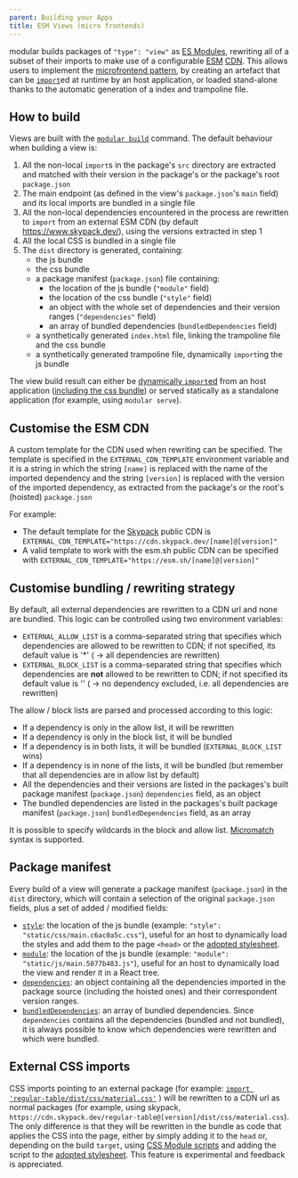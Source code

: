 ```yaml
---
parent: Building your Apps
title: ESM Views (micro frontends)
---
```


modular builds packages of `"type": "view"` as
[ES Modules](https://developer.mozilla.org/en-US/docs/Web/JavaScript/Guide/Modules),
rewriting all of a subset of their imports to make use of a configurable
[ESM](https://www.skypack.dev/) [CDN](https://esm.sh/). This allows users to
implement the [microfrontend pattern](../concepts/microfrontends.md), by
creating an artefact that can be
[`import`](https://developer.mozilla.org/en-US/docs/Web/JavaScript/Reference/Statements/import#dynamic_imports)ed
at runtime by an host application, or loaded stand-alone thanks to the automatic
generation of a index and trampoline file.

## How to build

Views are built with the [`modular build`](../commands/build.md) command. The
default behaviour when building a view is:

1. All the non-local `import`s in the package's `src` directory are extracted
   and matched with their version in the package's or the package's root
   `package.json`
2. The main endpoint (as defined in the view's `package.json`'s `main` field)
   and its local imports are bundled in a single file
3. All the non-local dependencies encountered in the process are rewritten to
   `import` from an external ESM CDN (by default https://www.skypack.dev/),
   using the versions extracted in step 1
4. All the local CSS is bundled in a single file
5. The `dist` directory is generated, containing:
   - the js bundle
   - the css bundle
   - a package manifest (`package.json`) file containing:
     - the location of the js bundle (`"module"` field)
     - the location of the css bundle (`"style"` field)
     - an object with the whole set of dependencies and their version ranges
       (`"dependencies"` field)
     - an array of bundled dependencies (`bundledDependencies` field)
   - a synthetically generated `index.html` file, linking the trampoline file
     and the css bundle
   - a synthetically generated trampoline file, dynamically `import`ing the js
     bundle

The view build result can either be
[dynamically `import`ed](https://developer.mozilla.org/en-US/docs/Web/JavaScript/Reference/Statements/import#dynamic_imports)
from an host application
([including the css bundle](https://web.dev/css-module-scripts/)) or served
statically as a standalone application (for example, using `modular serve`).

## Customise the ESM CDN

A custom template for the CDN used when rewriting can be specified. The template
is specified in the `EXTERNAL_CDN_TEMPLATE` environment variable and it is a
string in which the string `[name]` is replaced with the name of the imported
dependency and the string `[version]` is replaced with the version of the
imported dependency, as extracted from the package's or the root's (hoisted)
`package.json`

For example:

- The default template for the [Skypack](https://www.skypack.dev/) public CDN is
  `EXTERNAL_CDN_TEMPLATE="https://cdn.skypack.dev/[name]@[version]"`
- A valid template to work with the esm.sh public CDN can be specified with
  `EXTERNAL_CDN_TEMPLATE="https://esm.sh/[name]@[version]"`

## Customise bundling / rewriting strategy

By default, all external dependencies are rewritten to a CDN url and none are
bundled. This logic can be controlled using two environment variables:

- `EXTERNAL_ALLOW_LIST` is a comma-separated string that specifies which
  dependencies are allowed to be rewritten to CDN; if not specified, its default
  value is '\*' ( -> all dependencies are rewritten)
- `EXTERNAL_BLOCK_LIST` is a comma-separated string that specifies which
  dependencies are **not** allowed to be rewritten to CDN; if not specified its
  default value is '' ( -> no dependency excluded, i.e. all dependencies are
  rewritten)

The allow / block lists are parsed and processed according to this logic:

- If a dependency is only in the allow list, it will be rewritten
- If a dependency is only in the block list, it will be bundled
- If a dependency is in both lists, it will be bundled (`EXTERNAL_BLOCK_LIST`
  wins)
- If a dependency is in none of the lists, it will be bundled (but remember that
  all dependencies are in allow list by default)
- All the dependencies and their versions are listed in the packages's built
  package manifest (`package.json`) `dependencies` field, as an object
- The bundled dependencies are listed in the packages's built package manifest
  (`package.json`) `bundledDependencies` field, as an array

It is possible to specify wildcards in the block and allow list.
[Micromatch](https://github.com/micromatch/micromatch) syntax is supported.

## Package manifest

Every build of a view will generate a package manifest (`package.json`) in the
`dist` directory, which will contain a selection of the original `package.json`
fields, plus a set of added / modified fields:

- [`style`](https://jaketrent.com/post/package-json-style-attribute): the
  location of the js bundle (example:
  `"style": "static/css/main.c6ac0a5c.css"`), useful for an host to dynamically
  load the styles and add them to the page `<head>` or the
  [adopted stylesheet](https://wicg.github.io/construct-stylesheets/#using-constructed-stylesheets).
- [`module`](https://github.com/dherman/defense-of-dot-js/blob/f31319be735b21739756b87d551f6711bd7aa283/proposal.md):
  the location of the js bundle (example:
  `"module": "static/js/main.5077b483.js"`), useful for an host to dynamically
  load the view and render it in a React tree.
- [`dependencies`](https://docs.npmjs.com/cli/v8/configuring-npm/package-json#dependencies):
  an object containing all the dependencies imported in the package source
  (including the hoisted ones) and their correspondent version ranges.
- [`bundledDependencies`](https://docs.npmjs.com/cli/v8/configuring-npm/package-json#bundleddependencies):
  an array of bundled dependencies. Since `dependencies` contains all the
  dependencies (bundled and not bundled), it is always possible to know which
  dependencies were rewritten and which were bundled.

## External CSS imports

CSS imports pointing to an external package (for example:
[`import 'regular-table/dist/css/material.css'`](https://www.npmjs.com/package/regular-table)
) will be rewritten to a CDN url as normal packages (for example, using skypack,
`https://cdn.skypack.dev/regular-table@[version]/dist/css/material.css`). The
only difference is that they will be rewritten in the bundle as code that
applies the CSS into the page, either by simply adding it to the `head` or,
depending on the build `target`, using
[CSS Module scripts](https://web.dev/css-module-scripts/) and adding the script
to the
[adopted stylesheet](https://wicg.github.io/construct-stylesheets/#using-constructed-stylesheets).
This feature is experimental and feedback is appreciated.

